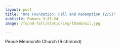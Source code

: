 ```yaml
---
layout: post
title: "One Foundation: Fall and Redemption (2/5)"
subtitle: Romans 3:23-24
image: /found-fall/static/img/thumbnail.jpg

---
```

Peace Mennonite Church (Richmond)
